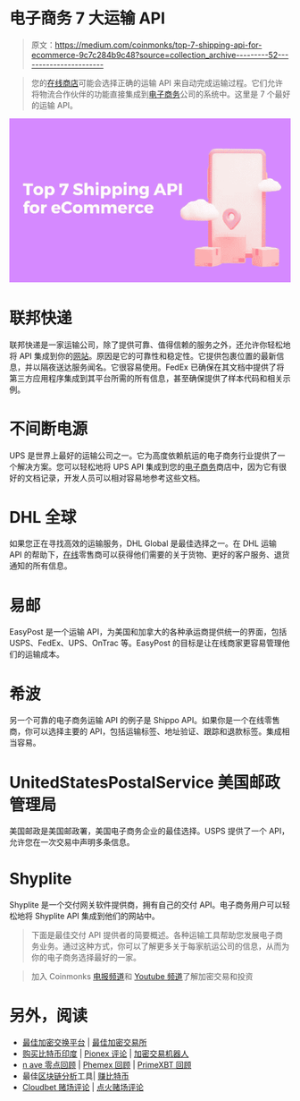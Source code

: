 # 电子商务 7 大运输 API

> 原文：<https://medium.com/coinmonks/top-7-shipping-api-for-ecommerce-9c7c284b9c48?source=collection_archive---------52----------------------->

> 您的[在线商店](https://www.zegashop.com/web/how-to-launch-your-online-store-in-less-than-3-minutes/)可能会选择正确的运输 API 来自动完成运输过程。它们允许将物流合作伙伴的功能直接集成到[电子商务](https://www.zegashop.com/web/5-ways-to-increase-leads-for-ecommerce-businesses/)公司的系统中。这里是 7 个最好的运输 API。

![](img/98810a09801194da3144834cd7ea0676.png)

# 联邦快递

联邦快递是一家运输公司，除了提供可靠、值得信赖的服务之外，还允许你轻松地将 API 集成到你的[网站](https://www.zegashop.com/sign-up)。原因是它的可靠性和稳定性。它提供包裹位置的最新信息，并以隔夜送达服务闻名。它很容易使用。FedEx 已确保在其文档中提供了将第三方应用程序集成到其平台所需的所有信息，甚至确保提供了样本代码和相关示例。

# 不间断电源

UPS 是世界上最好的运输公司之一。它为高度依赖航运的电子商务行业提供了一个解决方案。您可以轻松地将 UPS API 集成到您的[电子商务](https://www.zegashop.com/web/trends-that-will-change-the-ecommerce/)商店中，因为它有很好的文档记录，开发人员可以相对容易地参考这些文档。

# DHL 全球

如果您正在寻找高效的运输服务，DHL Global 是最佳选择之一。在 DHL 运输 API 的帮助下，[在线](https://www.zegashop.com/web/15-online-shopping-statistics/)零售商可以获得他们需要的关于货物、更好的客户服务、退货通知的所有信息。

# 易邮

EasyPost 是一个运输 API，为美国和加拿大的各种承运商提供统一的界面，包括 USPS、FedEx、UPS、OnTrac 等。EasyPost 的目标是让在线商家更容易管理他们的运输成本。

# 希波

另一个可靠的电子商务运输 API 的例子是 Shippo API。如果你是一个在线零售商，你可以选择主要的 API，包括运输标签、地址验证、跟踪和退款标签。集成相当容易。

# UnitedStatesPostalService 美国邮政管理局

美国邮政是美国邮政署​，美国电子商务企业的最佳选择。USPS 提供了一个 API，允许您在一次交易中声明多条信息。

# Shyplite

Shyplite 是一个交付网关软件提供商，拥有自己的交付 API。电子商务用户可以轻松地将 Shyplite API 集成到他们的网站中。

> 下面是最佳交付 API 提供者的简要概述。各种运输工具帮助您发展电子商务业务。通过这种方式，你可以了解更多关于每家航运公司的信息，从而为你的电子商务选择最好的一家。

> 加入 Coinmonks [电报频道](https://t.me/coincodecap)和 [Youtube 频道](https://www.youtube.com/c/coinmonks/videos)了解加密交易和投资

# 另外，阅读

*   [最佳加密交换平台](https://coincodecap.com/best-crypto-swap-platforms) | [最佳加密交易所](https://coincodecap.com/crypto-exchange)
*   [购买比特币印度](/coinmonks/buy-bitcoin-in-india-feb50ddfef94) | [Pionex 评论](/coinmonks/pionex-review-exchange-with-crypto-trading-bot-1e459d0191ea) | [加密交易机器人](/coinmonks/crypto-trading-bot-c2ffce8acb2a)
*   [n ave 零点回顾](/coinmonks/ngrave-zero-review-c465cf8307fc) | [Phemex 回顾](/coinmonks/phemex-review-4cfba0b49e28) | [PrimeXBT 回顾](/coinmonks/primexbt-review-88e0815be858)
*   最佳[区块链分析](https://bitquery.io/blog/best-blockchain-analysis-tools-and-software)工具| [赚比特币](/coinmonks/earn-bitcoin-6e8bd3c592d9)
*   [Cloudbet 赌场评论](https://coincodecap.com/cloudbet-casino-review) | [点火赌场评论](https://coincodecap.com/ignition-casino-review)